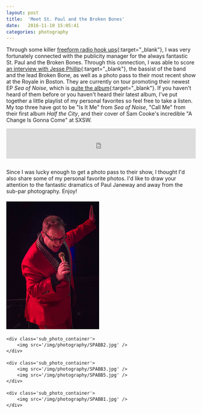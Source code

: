 ```yaml
---
layout: post
title:  'Meet St. Paul and the Broken Bones'
date:   2016-11-10 15:05:41
categories: photography
---
```


Through some killer [freeform radio hook ups](http://www.wmfo.org/){:target="_blank"}, I was very fortunately connected with the publicity manager for the always fantastic St. Paul and the Broken Bones. Through this connection, I was able to score [an interview with Jesse Phillip](https://www.wmfo.org/?p=3043){:target="_blank"}, the bassist of the band and the lead Broken Bone, as well as a photo pass to their most recent show at the Royale in Boston. They are currently on tour promoting their newest EP *Sea of Noise*, which is [quite the album](http://www.npr.org/2016/09/01/491941924/first-listen-st-paul-the-broken-bones-sea-of-noise){:target="_blank"}. If you haven't heard of them before or you haven't heard their latest album, I've put together a little playlist of my personal favorites so feel free to take a listen. My top three have got to be "Is It Me" from *Sea of Noise*, "Call Me" from their first album *Half the City*, and their cover of Sam Cooke's incredible "A Change Is Gonna Come" at SXSW.

<iframe src="https://embed.spotify.com/?uri=spotify%3Auser%3A129874447%3Aplaylist%3A7hGQWWVIqtbsSQ0zyxk7FN" width="100% !important" height="80px !important" frameborder="0" allowtransparency="true" style="margin-bottom:10px"></iframe>

Since I was lucky enough to get a photo pass to their show, I thought I'd also share some of my personal favorite photos. I'd like to draw your attention to the fantastic dramatics of Paul Janeway and away from the sub-par photography. Enjoy!

<style>
    .photo_container {
    }

    .photo_container img {
        margin: 0;
        padding: 5px 5px 0 0;
    }

    .sub_photo_container {
        width: 49%;
        display: inline-block;
        vertical-align: top;
    }

</style>

<div class='photo_container'>
    <div class='sub_photo_container'>
        <img src='/img/photography/SPABB4.jpg' />
    </div>

    <div class='sub_photo_container'>
        <img src='/img/photography/SPABB2.jpg' />
    </div>

    <div class='sub_photo_container'>
        <img src='/img/photography/SPABB3.jpg' />
        <img src='/img/photography/SPABB5.jpg' />
    </div>

    <div class='sub_photo_container'>
        <img src='/img/photography/SPABB1.jpg' />
    </div>
</div>